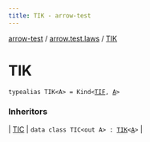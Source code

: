 ```yaml
---
title: TIK - arrow-test
---
```


[arrow-test](../index.html) / [arrow.test.laws](index.html) / [TIK](./-t-i-k.html)

# TIK

`typealias TIK<A> = Kind<`[`TIF`](-t-i-f.html)`, `[`A`](-t-i-k.html#A)`>`

### Inheritors

| [TIC](-t-i-c/index.html) | `data class TIC<out A> : `[`TIK`](./-t-i-k.html)`<`[`A`](-t-i-c/index.html#A)`>` |

